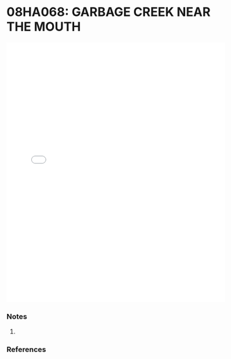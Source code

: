 # 08HA068: GARBAGE CREEK NEAR THE MOUTH

<iframe src="/distribution_estimation/_static/stations/08HA068_fdc.html" width="100%" height="600" frameborder="0"></iframe>

### Notes
1. 

### References

